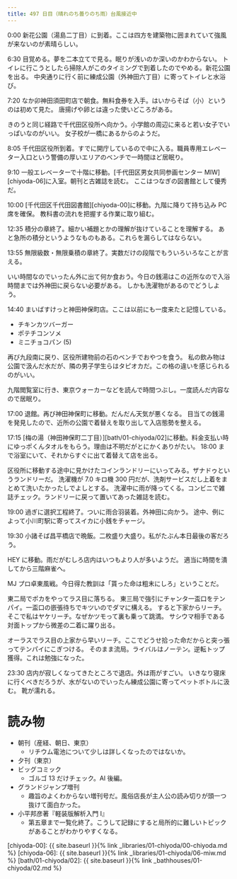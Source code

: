 ```yaml
---
title: 497 日目（晴れのち曇りのち雨）台風接近中
---
```


0:00 新花公園（湯島二丁目）に到着。ここは四方を建築物に囲まれていて強風が来ないのが素晴らしい。

6:30 目覚める。夢を二本立てで見る。眠りが浅いのか深いのかわからない。
トイレに行こうとしたら掃除人がこのタイミングで到着したのでやめる。新花公園を出る。
中央通りに行く前に練成公園（外神田六丁目）に寄ってトイレと水浴び。

7:20 なか卯神田須田町店で朝食。無料食券を入手。はいからそば（小）というのは初めて見た。
唐揚げや卵とは違った使いどころがある。

きのうと同じ経路で千代田区役所へ向かう。小学館の周辺に来ると若い女子でいっぱいなのがいい。
女子校が一橋にあるからのようだ。

8:05 千代田区役所到着。すでに開庁しているので中に入る。職員専用エレベーター入口という警備の厚いエリアのベンチで一時間ほど居眠り。

9:10 一般エレベーターで十階に移動。[千代田区男女共同参画センター MIW][chiyoda-06]に入室。朝刊と古雑誌を読む。
ここはつなぎの図書館として優秀だ。

10:00 [千代田区千代田図書館][chiyoda-00]に移動。九階に降りて持ち込み PC 席を確保。
教科書の流れを把握する作業に取り組む。

12:35 積分の章終了。細かい補題とかの理解が抜けていることを理解する。
あと急所の積分というようなものもある。これらを漏らしてはならない。

13:55 無限級数・無限乗積の章終了。実数だけの段階でもういろいろなことが言える。

いい時間なのでいったん外に出て何か食おう。今日の銭湯はこの近所なので入浴時間までは外神田に戻らない必要がある。
しかも洗濯物があるのでどうしよう。

14:40 まいばすけっと神田神保町店。ここは以前にも一度来たと記憶している。

* チキンカツバーガー
* ポテチコンソメ
* ミニチョコパン (5)

再び九段南に戻り、区役所建物前の石のベンチでおやつを食う。
私の飲み物は公園で汲んだ水だが、隣の男子学生らはタピオカだ。この格の違いを感じられるのがいい。

九階閲覧室に行き、東京ウォーカーなどを読んで時間つぶし。一度読んだ内容なので居眠り。

17:00 退館。再び神田神保町に移動。だんだん天気が悪くなる。
目当ての銭湯を発見したので、近所の公園で着替えを取り出して入店態勢を整える。

17:15 [梅の湯（神田神保町二丁目）][bath/01-chiyoda/02]に移動。料金支払い時にゆっポくんタオルをもらう。理由は不明だがとにかくありがたい。
18:00 まで浴室にいて、それからすぐに出て着替えて店を出る。

区役所に移動する途中に見かけたコインランドリーにいってみる。ザナドゥというランドリーだ。
洗濯機が 7.0 キロ機 300 円だが、洗剤サービスだし上着をまとめて洗いたかったしでよしとする。
洗濯中に雨が降ってくる。コンビニで雑誌チェック。ランドリーに戻って置いてあった雑誌を読む。

19:00 過ぎに選択工程終了。ついに雨合羽装着。外神田に向かう。
途中、例によって小川町駅に寄ってスイカに小銭をチャージ。

19:30 小諸そば昌平橋店で晩飯。二枚盛り大盛り。私がたぶん本日最後の客だろう。

HEY に移動。雨だがむしろ店内はいつもより人が多いようだ。
適当に時間を潰してから三階麻雀へ。

MJ プロ卓東風戦。今日得た教訓は「貰った命は粗末にしろ」ということだ。

東二局でポカをやってラス目に落ちる。
東三局で強引にチャンタ一盃口をテンパイ。一盃口の嵌張待ちでキツいのでダマに構える。
すると下家からリーチ。そこで私はヤケリーチ。なぜかツモって裏も乗って跳満。
サシウマ相手である対面トップから微差の二着に躍り出る。

オーラスでラス目の上家から早いリーチ。ここでどうせ拾った命だからと突っ張ってテンパイにこぎつける。
そのまま流局。ライバルはノーテン。逆転トップ獲得。これは勉強になった。

23:30 店内が寂しくなってきたところで退店。外は雨がすごい。
いきなり寝床に行くべきだろうが、水がないのでいったん練成公園に寄ってペットボトルに汲む。
靴が濡れる。

# 読み物

* 朝刊（産経、朝日、東京）
  * リチウム電池について少しは詳しくなったのではないか。
* 夕刊（東京）
* ビッグコミック
  * ゴルゴ 13 だけチェック。AI 後編。
* グランドジャンプ増刊
  * 趣旨のよくわからない増刊号だ。風俗店長が主人公の読み切りが頭一つ抜けて面白かった。
* 小平邦彦著『軽装版解析入門 I』
  * 第五章まで一覧化終了。こうして記録にすると局所的に難しいトピックがあることがわかりやすくなる。

[chiyoda-00]: {{ site.baseurl }}{% link _libraries/01-chiyoda/00-chiyoda.md %}
[chiyoda-06]: {{ site.baseurl }}{% link _libraries/01-chiyoda/06-miw.md %}
[bath/01-chiyoda/02]: {{ site.baseurl }}{% link _bathhouses/01-chiyoda/02.md %}
